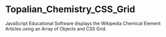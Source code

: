 # Topalian_Chemistry_CSS_Grid
JavaScript Educational Software displays the Wikipedia Chemical Element Articles using an Array of Objects and CSS Grid.
